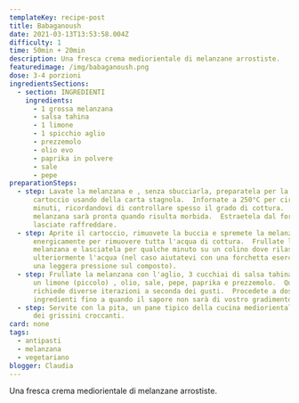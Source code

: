 ```yaml
---
templateKey: recipe-post
title: Babaganoush
date: 2021-03-13T13:53:58.004Z
difficulty: 1
time: 50min + 20min
description: Una fresca crema mediorientale di melanzane arrostiste.
featuredimage: /img/babaganoush.png
dose: 3-4 porzioni
ingredientsSections:
  - section: INGREDIENTI
    ingredients:
      - 1 grossa melanzana
      - salsa tahina
      - 1 limone
      - 1 spicchio aglio
      - prezzemolo
      - olio evo
      - paprika in polvere
      - sale
      - pepe
preparationSteps:
  - step: Lavate la melanzana e , senza sbucciarla, preparatela per la cottura al
      cartoccio usando della carta stagnola.  Infornate a 250°C per circa 50
      minuti, ricordandovi di controllare spesso il grado di cottura.  La
      melanzana sarà pronta quando risulta morbida.  Estraetela dal forno e
      lasciate raffreddare.
  - step: Aprite il cartoccio, rimuovete la buccia e spremete la melanzana
      energicamente per rimuovere tutta l'acqua di cottura.  Frullate la
      melanzana e lasciatela per qualche minuto su un colino dove rilascerà
      ulteriormente l'acqua (nel caso aiutatevi con una forchetta esercitando
      una leggera pressione sul composto).
  - step: Frullate la melanzana con l'aglio, 3 cucchiai di salsa tahina, il succo di
      un limone (piccolo) , olio, sale, pepe, paprika e prezzemolo.  Questa fase
      richiede diverse iterazioni a seconda dei gusti.  Procedete a dosare gli
      ingredienti fino a quando il sapore non sarà di vostro gradimento.
  - step: Servite con la pita, un pane tipico della cucina mediorientale, oppure con
      dei grissini croccanti.
card: none
tags:
  - antipasti
  - melanzana
  - vegetariano
blogger: Claudia
---
```

Una fresca crema mediorientale di melanzane arrostiste.